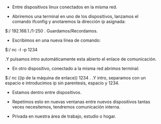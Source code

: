  - Entre dispositivos linux conectados en la misma red.


 - Abriremos una terminal en uno de los dispositivos, lanzamos el comando ifconfig y anotaremos la dirección ip asignada: 

  $:/   192.168.1./1-250     . Guardamos/Recordamos.


 - Escribimos en una nueva línea de comando:

  $:/   nc -l -p 1234   

  .Y pulsamos intro automáticamente esta abierto el enlace de comunicación.


 - En otro dispositivo, conectado a la misma red abrimos terminal:

  $:/   nc ((ip de la máquina de enlace)) 1234       .
  .Y intro, separamos con un espacio e introducimos ip sin parentesis, espacio y 1234.

 - Estamos dentro entre dispositivos. 


 - Repetimos esto en nuevas ventanas entre nuevos dispositivos tantas veces necesitemos, tendremos comunicación interna.
   
 - Privada en nuestra área de trabajo, estudio o hogar.
